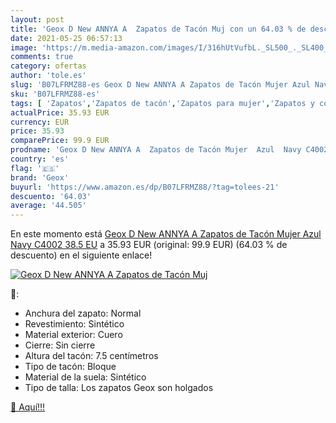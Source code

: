```yaml
---
layout: post
title: 'Geox D New ANNYA A  Zapatos de Tacón Muj con un 64.03 % de descuento'
date: 2021-05-25 06:57:13
image: 'https://m.media-amazon.com/images/I/316hUtVufbL._SL500_._SL400_.jpg'
comments: true
category: ofertas
author: 'tole.es'
slug: 'B07LFRMZ88-es Geox D New ANNYA A Zapatos de Tacón Mujer Azul Navy C4002...'
sku: 'B07LFRMZ88-es'
tags: [ 'Zapatos','Zapatos de tacón','Zapatos para mujer','Zapatos y complementos','geox','zapatos', ]
actualPrice: 35.93 EUR
currency: EUR
price: 35.93
comparePrice: 99.9 EUR
prodname: 'Geox D New ANNYA A  Zapatos de Tacón Mujer  Azul  Navy C4002   38.5 EU'
country: 'es'
flag: '🇪🇸'
brand: 'Geox'
buyurl: 'https://www.amazon.es/dp/B07LFRMZ88/?tag=tolees-21'
descuento: '64.03'
average: '44.505'
---
```


En este momento está [Geox D New ANNYA A  Zapatos de Tacón Mujer  Azul  Navy C4002   38.5 EU](https://www.amazon.es/dp/B07LFRMZ88/?tag=tolees-21) a 35.93 EUR (original: 99.9 EUR) (64.03 %  de descuento) en el siguiente enlace!

[![Geox D New ANNYA A  Zapatos de Tacón Muj](https://m.media-amazon.com/images/I/316hUtVufbL._SL500_._SL400_.jpg)](https://www.amazon.es/dp/B07LFRMZ88/?tag=tolees-21)

🔎:

- Anchura del zapato: Normal
- Revestimiento: Sintético
- Material exterior: Cuero
- Cierre: Sin cierre
- Altura del tacón: 7.5 centímetros
- Tipo de tacón: Bloque
- Material de la suela: Sintético
- Tipo de talla: Los zapatos Geox son holgados

[🛒 Aquí!!!](https://www.amazon.es/dp/B07LFRMZ88/?tag=tolees-21)
